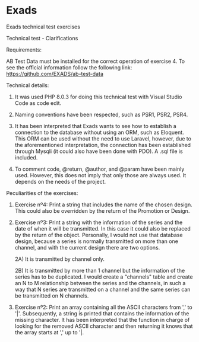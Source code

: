 # Exads
Exads technical test exercises

Technical test - Clarifications 


Requirements: 

AB Test Data must be installed for the correct operation of exercise 4. 
To see the official information follow the following link: https://github.com/EXADS/ab-test-data

Technical details:

1) It was used PHP 8.0.3 for doing this technical test with Visual Studio Code as code edit.

2) Naming conventions have been respected, such as PSR1, PSR2, PSR4.

3) It has been interpreted that Exads wants to see how to establish a connection to the database without using an ORM, such as Eloquent. This ORM can be used without the need to use Laravel, however, due to the aforementioned interpretation, the connection has been established through Mysqli (it could also have been done with PDO).  A .sql file is included.

4) To comment code, @return, @author, and @param have been mainly used.  However, this does not imply that only those are always used. It depends on the needs of the project.

Peculiarities of the exercises:

1) Exercise nº4: Print a string that includes the name of the chosen design. This could also be overridden by the return of the Promotion or Design.

2) Exercise nº3: Print a string with the information of the series and the date of when it will be transmitted. In this case it could also be replaced by the return of the object.  Personally, I would not use that database design, because a series is normally transmitted on more than one channel, and with the current design there are two options.

    2A) It is transmitted by channel only.

    2B) It is transmitted by more than 1 channel but the information of the series has to be duplicated.
        I would create a "channels" table and create an N to M relationship between the series and the channels, in such a way that N series are transmitted on a channel and the same series can be transmitted on N channels.

3) Exercise nº2: Print an array containing all the ASCII characters from ',' to '|'. Subsequently, a string is printed that contains the information of the missing character.  It has been interpreted that the function in charge of looking for the removed ASCII character and then returning it knows that the array starts at ',' up to '|.


